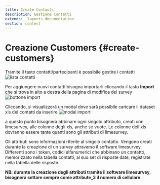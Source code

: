 ```yaml
---
title: Create Contacts
description: Gestione Contatti
extends: _layouts.documentation
section: content
---
```


# Creazione Customers {#create-customers}

Tramite il tasto contatti/partecipanti è possibile gestire i contatti  
![lista contatti](https://quaeris-tv.github.io/doc_quaeris/assets/images/index_contacts.png "lista contatti")  

Per aggiungere nuovi contatti bisogna importarli cliccando il tasto **Import** che si trova in alto a destra della pagina di modifica del survey  
![bottone import](https://quaeris-tv.github.io/doc_quaeris/assets/images/import_button.png "bottone import")  

Cliccando, si visualizzerà un modal dove sarà possibile caricare il dataset xls dei contatti da inserire
![modal import](https://quaeris-tv.github.io/doc_quaeris/assets/images/modal_import.png "modal import")  

a questo punto bisognerà abbinare ogni singolo attributo, creati con limesurvey, alle colonne degli xls, anche se vuote. Le colonne dell’xls dovranno essere tante quanti sono gli attributi di limesurvey.

Gli attributi sono informazioni riferite al singolo contatto. Vengono creati durante la creazione di un survey attraverso il software limesurvey.
Differenti sono i token, codici alfanumerici che abbinano un contatto, memorizzato nella tabella contatti, al suo set di risposte date, registrate nella tabella delle risposte.

**NB: durante la creazione degli attributi tramite il software limesurvey, bisognerà settare sempre come attribute_3 il numero di cellulare.**